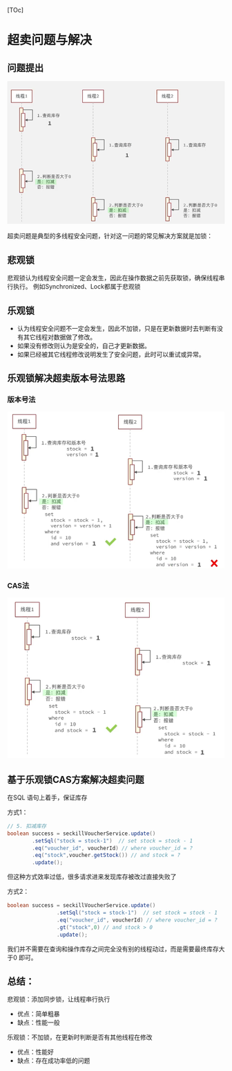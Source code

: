 [TOc]





# 超卖问题与解决



## 问题提出

![image-20221112160329334](16_超卖问题与解决/image-20221112160329334.png)



超卖问题是典型的多线程安全问题，针对这一问题的常见解决方案就是加锁：

## 悲观锁

悲观锁认为线程安全问题一定会发生，因此在操作数据之前先获取锁，确保线程串行执行。 例如Synchronized、Lock都属于悲观锁

## 乐观锁

- 认为线程安全问题不一定会发生，因此不加锁，只是在更新数据时去判断有没有其它线程对数据做了修改。
- 如果没有修改则认为是安全的，自己才更新数据。
- 如果已经被其它线程修改说明发生了安全问题，此时可以重试或异常。



## 乐观锁解决超卖版本号法思路



### 版本号法

![image-20221112160424738](16_超卖问题与解决/image-20221112160424738.png)

### CAS法

![image-20221112160500854](16_超卖问题与解决/image-20221112160500854.png)



##  基于乐观锁CAS方案解决超卖问题

在SQL 语句上着手，保证库存

方式1：

```java
// 5. 扣减库存
boolean success = seckillVoucherService.update()
        .setSql("stock = stock-1")  // set stock = stock - 1
        .eq("voucher_id", voucherId) // where voucher_id = ?
        .eq("stock",voucher.getStock()) // and stock = ?
        .update();
```

但这种方式效率过低，很多请求进来发现库存被改过直接失败了

方式2：

```java
boolean success = seckillVoucherService.update()
                .setSql("stock = stock-1")  // set stock = stock - 1
                .eq("voucher_id", voucherId) // where voucher_id = ?
                .gt("stock",0) // and stock > 0
                .update();
```

我们并不需要在查询和操作库存之间完全没有别的线程动过，而是需要最终库存大于0 即可。



## 总结：

悲观锁：添加同步锁，让线程串行执行

- 优点：简单粗暴
- 缺点：性能一般

乐观锁：不加锁，在更新时判断是否有其他线程在修改

- 优点：性能好
- 缺点：存在成功率低的问题